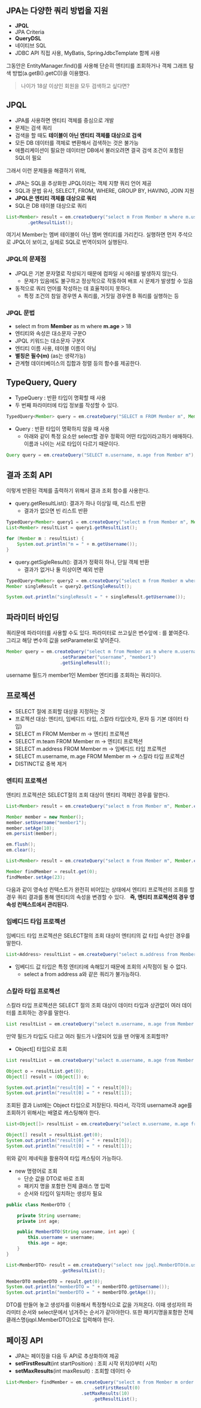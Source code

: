 ## JPA는 다양한 쿼리 방법을 지원

- **JPQL**
- JPA Criteria
- **QueryDSL**
- 네이티브 SQL
- JDBC API 직접 사용, MyBatis, SpringJdbcTemplate 함께 사용

그동안은 EntityManager.find()를 사용해 단순히 엔티티를 조회하거나 객체 그래프 탐색 방법(a.getB().getC())을 이용했다.

> 나이가 18살 이상인 회원을 모두 검색하고 싶다면?

## JPQL

- JPA를 사용하면 엔티티 객체를 중심으로 개발
- 문제는 검색 쿼리
- 검색을 할 때도 **테이블이 아닌 엔티티 객체를 대상으로 검색**
- 모든 DB 데이터를 객체로 변환해서 검색하는 것은 불가능
- 애플리케이션이 필요한 데이터만 DB에서 불러오려면 결국 검색 조건이 포함된 SQL이 필요

그래서 이런 문제들을 해결하기 위해,

- JPA는 SQL을 추상화한 JPQL이라는 객체 지향 쿼리 언어 제공
- SQL과 문법 유사, SELECT, FROM, WHERE, GROUP BY, HAVING, JOIN 지원
- **JPQL은 엔티티 객체를 대상으로 쿼리**
- SQL은 DB 테이블 대상으로 쿼리

~~~java
List<Member> result = em.createQuery("select m From Member m where m.username like '%kim%'", Member.class)
        .getResultList();
~~~

여기서 Member는 멤버 테이블이 아닌 멤버 엔티티를 가리킨다. 실행하면 먼저 주석으로 JPQL이 보이고, 실제로 SQL로 번역이되어 실행된다.

### JPQL의 문제점

- JPQL은 기본 문자열로 작성되기 때문에 컴파일 시 에러를 발생하지 않는다.
  - 문제가 있음에도 불구하고 정상적으로 작동하여 배포 시 문제가 발생할 수 있음
- 동적으로 쿼리 언어를 작성하는 데 효율적이지 못하다.
  - 특정 조건의 참일 경우엔 A 쿼리를, 거짓일 경우엔 B 쿼리를 실행하는 등

### JPQL 문법

- select m from **Member** as m where **m.age** > 18
- 엔티티와 속성은 대소문자 구분O
- JPQL 키워드는 대소문자 구분X
- 엔티티 이름 사용, 테이블 이름이 아님
- **별칭은 필수(m)** (as는 생략가능)
- 관계형 데이터베이스의 집합과 정렬 등의 함수를 제공한다.

## TypeQuery, Query

- TypeQuery : 반환 타입이 명확할 때 사용
- 두 번째 파라미터에 타입 정보를 작성할 수 있다.

~~~java
TypedQuery<Member> query = em.createQuery("SELECT m FROM Member m", Member.class);
~~~

- Query : 반환 타입이 명확하지 않을 때 사용
  - 아래와 같이 특정 요소만 select할 경우 정확히 어떤 타입이라고하기 애매하다. 이름과 나이는 서로 타입이 다르기 때문이다.

~~~java
Query query = em.createQuery("SELECT m.username, m.age from Member m");
~~~

## 결과 조회 API

이렇게 반환된 객체를 출력하기 위해서 결과 조회 함수를 사용한다.

- query.getResultList(): 결과가 하나 이상일 때, 리스트 반환
  - 결과가 없으면 빈 리스트 반환
    
~~~java
TypedQuery<Member> query1 = em.createQuery("select m from Member m", Member.class);
List<Member> resultList = query1.getResultList();

for (Member m : resultList) {
    System.out.println("m = " + m.getUsername());
}
~~~

- query.getSigleResult(): 결과가 정확히 하나, 단일 객체 반환
  - 결과가 없거나 둘 이상이면 예외 반환

~~~java
TypedQuery<Member> query2 = em.createQuery("select m from Member m where m.id = 1L", Member.class);
Member singleResult = query2.getSingleResult();

System.out.println("singleResult = " + singleResult.getUsername());
~~~

## 파라미터 바인딩

쿼리문에 파라미터를 사용할 수도 있다. 파라미터로 쓰고싶은 변수앞에 : 를 붙여준다. 그리고 해당 변수의 값을 setParameter로 넣어준다.

~~~java
Member query = em.createQuery("select m from Member as m where m.username = :username", Member.class)
                    .setParameter("username", "member1")
                    .getSingleResult();
~~~

username 필드가 member1인 Member 엔티티를 조회하는 쿼리이다.

## 프로젝션

- SELECT 절에 조회할 대상을 지정하는 것
- 프로젝션 대상: 엔티티, 임베디드 타입, 스칼라 타입(숫자, 문자 등 기본 데이터 타입)
- SELECT m FROM Member m -> 엔티티 프로젝션
- SELECT m.team FROM Member m -> 엔티티 프로젝션
- SELECT m.address FROM Member m -> 임베디드 타입 프로젝션
- SELECT m.username, m.age FROM Member m -> 스칼라 타입 프로젝션
- DISTINCT로 중복 제거

### 엔티티 프로젝션

엔티티 프로젝션은 SELECT절의 조회 대상이 엔티티 객체인 경우를 말한다.

~~~java
List<Member> result = em.createQuery("select m from Member m", Member.class).getResultList();
~~~

~~~java
Member member = new Member();
member.setUsername("member1");
member.setAge(10);
em.persist(member);

em.flush();
em.clear();

List<Member> result = em.createQuery("select m from Member m", Member.class).getResultList();

Member findMember = result.get(0);
findMember.setAge(23);
~~~

다음과 같이 영속성 컨텍스트가 완전히 비어있는 상태에서 엔티티 프로젝션의 조회를 할 경우 쿼리 결과를 통해 엔티티의 속성을 변경할 수 있다.
 
**즉, 엔티티 프로젝션의 경우 영속성 컨텍스트에서 관리된다.**

### 임베디드 타입 프로젝션

임베디드 타입 프로젝션은 SELECT절의 조회 대상이 엔티티의 값 타입 속성인 경우를 말한다.

~~~java
List<Address> resultList = em.createQuery("select m.address from Member m", Address.class).getResultList();
~~~

- 임베디드 값 타입은 특정 엔티티에 속해있기 때문에 조회의 시작점이 될 수 없다.
  - select a from address a와 같은 쿼리가 불가능하다.

### 스칼라 타입 프로젝션

스칼라 타입 프로젝션은 SELECT 절의 조회 대상이 데이터 타입과 상관없이 여러 데이터를 조회하는 경우를 말한다.

~~~java
List resultList = em.createQuery("select m.username, m.age from Member m").getResultList();
~~~

만약 필드가 타입도 다르고 여러 필드가 나열되어 있을 땐 어떻게 조회할까?

- Object[] 타입으로 조회
  
~~~java
List resultList = em.createQuery("select m.username, m.age from Member m").getResultList();

Object o = resultList.get(0);
Object[] result = (Object[]) o;

System.out.println("result[0] = " + result[0]);
System.out.println("result[0] = " + result[1]);
~~~

조회된 결과 List에는 Object 타입으로 저장된다. 따라서, 각각의 username과 age를 조회하기 위해서는 배열로 캐스팅해야 한다.

~~~java
List<Object[]> resultList = em.createQuery("select m.username, m.age from Member m").getResultList();

Object[] result = resultList.get(0);
System.out.println("result[0] = " + result[0]);
System.out.println("result[0] = " + result[1]);
~~~

위와 같이 제네릭을 활용하여 타입 캐스팅이 가능하다.

- new 명령어로 조회
  - 단순 값을 DTO로 바로 조회
  - 패키지 명을 포함한 전체 클래스 명 입력
  - 순서와 타입이 일치하는 생성자 필요

~~~java
public class MemberDTO {

    private String username;
    private int age;

    public MemberDTO(String username, int age) {
        this.username = username;
        this.age = age;
    }
}
~~~

~~~java
List<MemberDTO> result = em.createQuery("select new jpql.MemberDTO(m.username, m.age) from Member m", MemberDTO.class)
                    .getResultList();

MemberDTO memberDTO = result.get(0);
System.out.println("memberDTO = " + memberDTO.getUsername());
System.out.println("memberDTO = " + memberDTO.getAge());
~~~

DTO를 만들어 놓고 생성자를 이용해서 특정형식으로 값을 가져온다. 이때 생성자의 파라미터 순서와 select문에서 넘겨주는 순서가 같아야한다. 또한 패키지명을포함한 전체클래스명(jqpl.MemberDTO)으로 입력해야 한다.

## 페이징 API

- JPA는 페이징을 다음 두 API로 추상화하여 제공
- **setFirstResult**(int startPosition) : 조회 시작 위치(0부터 시작)
- **setMaxResults**(int maxResult) : 조회할 데이터 수

~~~java
List<Member> findMember = em.createQuery("select m from Member m order by m.age desc", Member.class)
                                .setFirstResult(0)
                    		.setMaxResults(10)
                                .getResultList();
~~~




